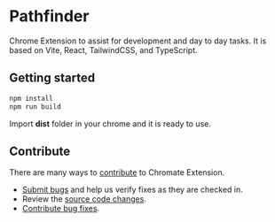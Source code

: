 # Pathfinder

Chrome Extension to assist for development and day to day tasks.
It is based on Vite, React, TailwindCSS, and TypeScript.



## Getting started

```bash
npm install
npm run build
```

Import **dist** folder in your chrome and it is ready to use.


## Contribute

There are many ways to [contribute](./CONTRIBUTING.md) to Chromate Extension.
* [Submit bugs](https://github.com/Reterics/pathfinder/issues) and help us verify fixes as they are checked in.
* Review the [source code changes](https://github.com/Reterics/pathfinder/pulls).
* [Contribute bug fixes](https://github.com/Reterics/pathfinder/blob/main/CONTRIBUTING.md).

